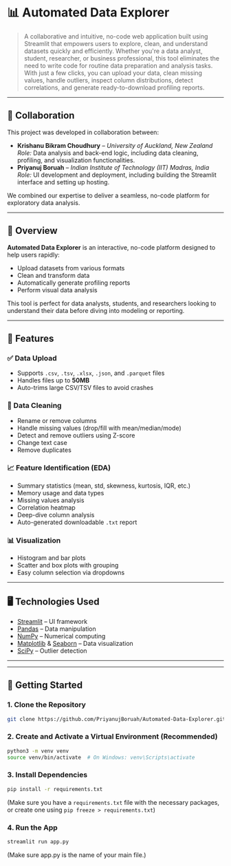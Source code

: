 # 📊 Automated Data Explorer

> A collaborative and intuitive, no-code web application built using Streamlit that empowers users to explore, clean, and understand datasets quickly and efficiently.
Whether you're a data analyst, student, researcher, or business professional, this tool eliminates the need to write code for routine data preparation and analysis tasks. With just a few clicks, you can upload your data, clean missing values, handle outliers, inspect column distributions, detect correlations, and generate ready-to-download profiling reports.

---

## 👥 Collaboration

This project was developed in collaboration between:

- **Krishanu Bikram Choudhury** – *University of Auckland, New Zealand*  
  *Role:* Data analysis and back-end logic, including data cleaning, profiling, and visualization functionalities.
- **Priyanuj Boruah** – *Indian Institute of Technology (IIT) Madras, India*  
  *Role:* UI development and deployment, including building the Streamlit interface and setting up hosting.

We combined our expertise to deliver a seamless, no-code platform for exploratory data analysis.

---

## 🚀 Overview

**Automated Data Explorer** is an interactive, no-code platform designed to help users rapidly:
- Upload datasets from various formats
- Clean and transform data
- Automatically generate profiling reports
- Perform visual data analysis

This tool is perfect for data analysts, students, and researchers looking to understand their data before diving into modeling or reporting.

---

## 🔧 Features

### ✅ Data Upload
- Supports `.csv`, `.tsv`, `.xlsx`, `.json`, and `.parquet` files
- Handles files up to **50MB**
- Auto-trims large CSV/TSV files to avoid crashes

### 🧹 Data Cleaning
- Rename or remove columns
- Handle missing values (drop/fill with mean/median/mode)
- Detect and remove outliers using Z-score
- Change text case
- Remove duplicates

### 📈 Feature Identification (EDA)
- Summary statistics (mean, std, skewness, kurtosis, IQR, etc.)
- Memory usage and data types
- Missing values analysis
- Correlation heatmap
- Deep-dive column analysis
- Auto-generated downloadable `.txt` report

### 📊 Visualization
- Histogram and bar plots
- Scatter and box plots with grouping
- Easy column selection via dropdowns

---

## 🖥️ Technologies Used

- [Streamlit](https://streamlit.io/) – UI framework
- [Pandas](https://pandas.pydata.org/) – Data manipulation
- [NumPy](https://numpy.org/) – Numerical computing
- [Matplotlib](https://matplotlib.org/) & [Seaborn](https://seaborn.pydata.org/) – Data visualization
- [SciPy](https://scipy.org/) – Outlier detection

---


---

## 🚀 Getting Started

### 1. Clone the Repository

```bash
git clone https://github.com/PriyanujBoruah/Automated-Data-Explorer.git
```
### 2. Create and Activate a Virtual Environment (Recommended)

```bash
python3 -m venv venv
source venv/bin/activate  # On Windows: venv\Scripts\activate
```

### 3. Install Dependencies

```bash
pip install -r requirements.txt
```
(Make sure you have a `requirements.txt` file with the necessary packages, or create one using `pip freeze > requirements.txt`)

### 4. Run the App

```bash
streamlit run app.py
```
(Make sure app.py is the name of your main file.)









